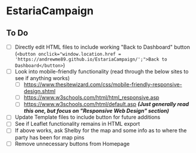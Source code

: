 # EstariaCampaign

## To Do

- [ ] Directly edit HTML files to include working "Back to Dashboard" button (`<button onclick="window.location.href = 'https://andrewme89.github.io/EstariaCampaign/';">Back to Dashboard</button>`)
- [ ] Look into mobile-friendly functionality (read through the below sites to see if anything works)
  - [ ] https://www.thesitewizard.com/css/mobile-friendly-responsive-design.shtml
  - [ ] https://www.w3schools.com/html/html_responsive.asp
  - [ ] https://www.w3schools.com/html/default.asp _**(Just generally read this one, but focus on "Responsive Web Design" section)**_ 
- [ ] Update Template files to include button for future additions
- [ ] See if Leaflet functionality remains in HTML export
- [ ] If above works, ask Shelby for the map and some info as to where the party has been for map pins
- [ ] Remove unnecessary buttons from Homepage
